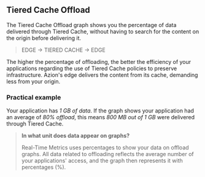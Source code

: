 ## Tiered Cache Offload

The Tiered Cache Offload graph shows you the percentage of data delivered through Tiered Cache, without having to search for the content on the origin before delivering it.

> EDGE -> TIERED CACHE -> EDGE

The higher the percentage of offloading, the better the efficiency of your applications regarding the use of Tiered Cache policies to preserve infrastructure. Azion's edge delivers the content from its cache, demanding less from your origin.

### Practical example

Your application has *1 GB of data*. If the graph shows your application had an average of *80% offload*, this means *800 MB out of 1 GB* were delivered through Tiered Cache.

> **In what unit does data appear on graphs?**
>
> Real-Time Metrics uses percentages to show your data on offload graphs. All data related to offloading reflects the average number of your applications' access, and the graph then represents it with percentages (%).